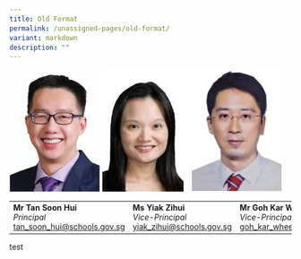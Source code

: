 ```yaml
---
title: Old Format
permalink: /unassigned-pages/old-format/
variant: markdown
description: ""
---
```


![](/images/School_Leaders/school_leader1.jpg)

|  | | | 
| -------- | -------- | -------- |
| **Mr Tan Soon Hui** <br>   *Principal*  <br>tan_soon_hui@schools.gov.sg  | **Ms Yiak Zihui** <br> *Vice-Principal*  <br>yiak_zihui@schools.gov.sg  <br> | **Mr Goh Kar Whee**  <br> *Vice-Principal*  <br>goh_kar_whee@schools.gov.sg   |

test